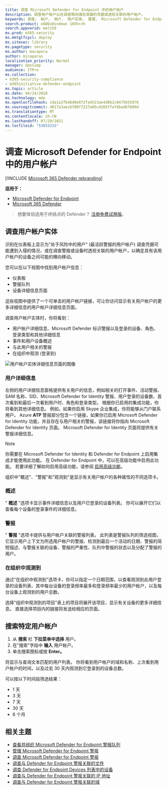 ```yaml
---
title: 调查 Microsoft Defender for Endpoint 中的用户帐户
description: 调查用户帐户以在调查期间潜在泄露的凭据或透视关联的用户帐户。
keywords: 调查， 帐户， 用户， 用户实体， 警报， Microsoft Defender for Endpoint
search.product: eADQiWindows 10XVcnh
search.appverid: met150
ms.prod: m365-security
ms.mktglfcycl: deploy
ms.sitesec: library
ms.pagetype: security
ms.author: macapara
author: mjcaparas
localization_priority: Normal
manager: dansimp
audience: ITPro
ms.collection:
- m365-security-compliance
- m365initiative-defender-endpoint
ms.topic: article
ms.date: 04/24/2018
ms.technology: mde
ms.openlocfilehash: cda1a2fb4840e072fa4523ae4d0b2c0475035976
ms.sourcegitcommit: d817a3aecb700f7227a05cd165ffa7dbad67b09d
ms.translationtype: MT
ms.contentlocale: zh-CN
ms.lasthandoff: 07/29/2021
ms.locfileid: "53653215"
---
```

# <a name="investigate-a-user-account-in-microsoft-defender-for-endpoint"></a>调查 Microsoft Defender for Endpoint 中的用户帐户

[!INCLUDE [Microsoft 365 Defender rebranding](../../includes/microsoft-defender.md)]

**适用于：**
- [Microsoft Defender for Endpoint](https://go.microsoft.com/fwlink/p/?linkid=2154037)
- [Microsoft 365 Defender](https://go.microsoft.com/fwlink/?linkid=2118804)


> 想要体验适用于终结点的 Defender？ [注册免费试用版](https://signup.microsoft.com/create-account/signup?products=7f379fee-c4f9-4278-b0a1-e4c8c2fcdf7e&ru=https://aka.ms/MDEp2OpenTrial?ocid=docs-wdatp-investigatgeuser-abovefoldlink)。

## <a name="investigate-user-account-entities"></a>调查用户帐户实体

识别在仪表板上显示为"处于风险中的用户" (最活跃警报的用户帐户) 调查凭据可能遭到入侵的情况，或在调查警报或设备时透视关联的用户帐户，以确定具有该用户帐户的设备之间可能的横向移动。

您可以在以下视图中找到用户帐户信息：

- 仪表板
- 警报队列
- 设备详细信息页面

这些视图中提供了一个可单击的用户帐户链接，可让你访问显示有关用户帐户的更多详细信息的用户帐户详细信息页面。

调查用户帐户实体时，你将看到：

- 用户帐户详细信息、Microsoft Defender 标识警报以及登录的设备、角色、登录类型和其他详细信息
- 事件和用户设备概述
- 与此用户相关的警报
- 在组织中观测 (登录到) 

![用户帐户实体详细信息页面的图像](images/atp-user-details-view.png)

### <a name="user-details"></a>用户详细信息

左侧的用户详细信息窗格提供有关用户的信息，例如相关的打开事件、活动警报、SAM 名称、SID、Microsoft Defender for Identity 警报、用户登录的设备数、首次看到和最后一次看到用户时、角色和登录类型。 根据你已启用的集成功能，你将看到其他详细信息。 例如，如果你启用 Skype 企业集成，你将能够从门户联系用户。 Azure **ATP** 警报部分包含一个链接，如果你已启用 Microsoft Defender for Identity 功能，并且存在与用户相关的警报，该链接将你指向 Microsoft Defender for Identity 页面。 Microsoft Defender for Identity 页面将提供有关警报详细信息。

>[!NOTE]
>你需要在 Microsoft Defender for Identity 和 Defender for Endpoint 上启用集成才能使用此功能。 在 Defender for Endpoint 中，可以在高级功能中启用此功能。 若要详细了解如何启用高级功能，请参阅 [启用高级功能](advanced-features.md)。

组织中"概述"、"警报"和"观测到"是显示有关用户帐户的各种属性的不同选项卡。

### <a name="overview"></a>概述

" **概述** "选项卡显示事件详细信息以及用户已登录的设备列表。 你可以展开它们以查看每个设备的登录事件的详细信息。

### <a name="alerts"></a>警报

" **警报** "选项卡提供与用户帐户关联的警报列表。 此列表是警报队列的筛选视图，它[](alerts-queue.md)显示用户上下文为所选用户帐户的警报、检测到最后一个活动的日期、警报的简短描述、与警报关联的设备、警报的严重性、队列中警报的状态以及分配了警报的用户。

### <a name="observed-in-organization"></a>在组织中观测到

通过"在组织中观测到"选项卡，你可以指定一个日期范围，以查看观测到此用户登录的设备列表、其中每台设备的登录频率最多和登录频率最少的用户帐户，以及每台设备上观测到的用户总数。

选择"组织中观测到的项目"表上的项目将展开该项目，显示有关设备的更多详细信息。 直接选择项目内的链接将发送给相应的页面。

## <a name="search-for-specific-user-accounts"></a>搜索特定用户帐户

1. 从 **搜索** 栏 **下拉菜单中选择** 用户。
2. 在"搜索"字段中 **输入** 用户帐户。
3. 单击搜索图标或按 **Enter。**

将显示与查询文本匹配的用户列表。 你将看到用户帐户的域和名称、上次看到用户帐户的时间，以及过去 30 天内观测到它登录到的设备总数。

可以按以下时间段筛选结果：

- 1 天
- 3 天
- 7 天
- 30 天
- 6 个月

## <a name="related-topics"></a>相关主题

- [查看并组织 Microsoft Defender for Endpoint 警报队列](alerts-queue.md)
- [管理 Microsoft Defender for Endpoint 警报](manage-alerts.md)
- [调查 Microsoft Defender for Endpoint 警报](investigate-alerts.md)
- [调查与 Defender for Endpoint 警报关联的文件](investigate-files.md)
- [调查 Defender for Endpoint Devices 列表中的设备](investigate-machines.md)
- [调查与 Defender for Endpoint 警报关联的 IP 地址](investigate-ip.md)
- [调查与 Defender for Endpoint 警报关联的域](investigate-domain.md)
